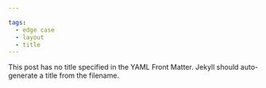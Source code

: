 ```yaml
---

tags:
  - edge case
  - layout
  - title
---
```


This post has no title specified in the YAML Front Matter. Jekyll should auto-generate a title from the filename.